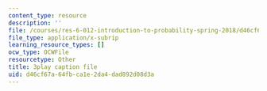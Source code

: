 ```yaml
---
content_type: resource
description: ''
file: /courses/res-6-012-introduction-to-probability-spring-2018/d46cf67a64fbca1e2da4dad892d08d3a_MqocbJ-FPo0.srt
file_type: application/x-subrip
learning_resource_types: []
ocw_type: OCWFile
resourcetype: Other
title: 3play caption file
uid: d46cf67a-64fb-ca1e-2da4-dad892d08d3a
---
```

